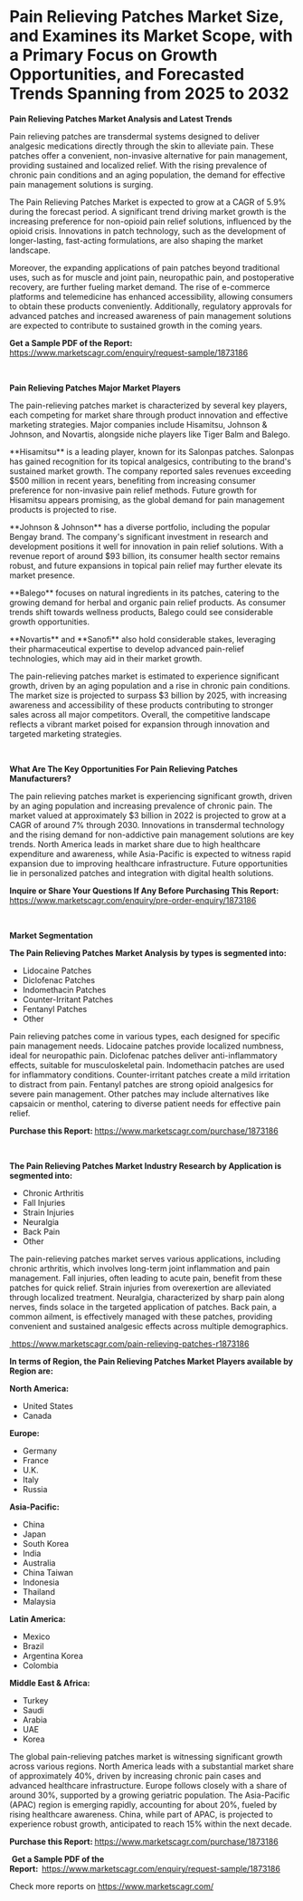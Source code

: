 <p><h1>Pain Relieving Patches Market Size, and Examines its Market Scope, with a Primary Focus on Growth Opportunities, and Forecasted Trends Spanning from 2025 to 2032</h1></p><p><strong>Pain Relieving Patches Market Analysis and Latest Trends</strong></p>
<p><p>Pain relieving patches are transdermal systems designed to deliver analgesic medications directly through the skin to alleviate pain. These patches offer a convenient, non-invasive alternative for pain management, providing sustained and localized relief. With the rising prevalence of chronic pain conditions and an aging population, the demand for effective pain management solutions is surging.</p><p>The Pain Relieving Patches Market is expected to grow at a CAGR of 5.9% during the forecast period. A significant trend driving market growth is the increasing preference for non-opioid pain relief solutions, influenced by the opioid crisis. Innovations in patch technology, such as the development of longer-lasting, fast-acting formulations, are also shaping the market landscape. </p><p>Moreover, the expanding applications of pain patches beyond traditional uses, such as for muscle and joint pain, neuropathic pain, and postoperative recovery, are further fueling market demand. The rise of e-commerce platforms and telemedicine has enhanced accessibility, allowing consumers to obtain these products conveniently. Additionally, regulatory approvals for advanced patches and increased awareness of pain management solutions are expected to contribute to sustained growth in the coming years.</p></p>
<p><strong>Get a Sample PDF of the Report:&nbsp;</strong> <a href="https://www.marketscagr.com/enquiry/request-sample/1873186?utm_campaign=1166&utm_medium=2&utm_source=Github&utm_content=ia&utm_term=05022025&utm_id=pain-relieving-patches">https://www.marketscagr.com/enquiry/request-sample/1873186</a></p>
<p>&nbsp;</p>
<p><strong>Pain Relieving Patches Major Market Players</strong></p>
<p><p>The pain-relieving patches market is characterized by several key players, each competing for market share through product innovation and effective marketing strategies. Major companies include Hisamitsu, Johnson & Johnson, and Novartis, alongside niche players like Tiger Balm and Balego.</p><p>**Hisamitsu** is a leading player, known for its Salonpas patches. Salonpas has gained recognition for its topical analgesics, contributing to the brand's sustained market growth. The company reported sales revenues exceeding $500 million in recent years, benefiting from increasing consumer preference for non-invasive pain relief methods. Future growth for Hisamitsu appears promising, as the global demand for pain management products is projected to rise.</p><p>**Johnson & Johnson** has a diverse portfolio, including the popular Bengay brand. The company's significant investment in research and development positions it well for innovation in pain relief solutions. With a revenue report of around $93 billion, its consumer health sector remains robust, and future expansions in topical pain relief may further elevate its market presence.</p><p>**Balego** focuses on natural ingredients in its patches, catering to the growing demand for herbal and organic pain relief products. As consumer trends shift towards wellness products, Balego could see considerable growth opportunities.</p><p>**Novartis** and **Sanofi** also hold considerable stakes, leveraging their pharmaceutical expertise to develop advanced pain-relief technologies, which may aid in their market growth. </p><p>The pain-relieving patches market is estimated to experience significant growth, driven by an aging population and a rise in chronic pain conditions. The market size is projected to surpass $3 billion by 2025, with increasing awareness and accessibility of these products contributing to stronger sales across all major competitors. Overall, the competitive landscape reflects a vibrant market poised for expansion through innovation and targeted marketing strategies.</p></p>
<p>&nbsp;</p>
<p><strong>What Are The Key Opportunities For Pain Relieving Patches Manufacturers?</strong></p>
<p><p>The pain relieving patches market is experiencing significant growth, driven by an aging population and increasing prevalence of chronic pain. The market valued at approximately $3 billion in 2022 is projected to grow at a CAGR of around 7% through 2030. Innovations in transdermal technology and the rising demand for non-addictive pain management solutions are key trends. North America leads in market share due to high healthcare expenditure and awareness, while Asia-Pacific is expected to witness rapid expansion due to improving healthcare infrastructure. Future opportunities lie in personalized patches and integration with digital health solutions.</p></p>
<p><strong>Inquire or Share Your Questions If Any Before Purchasing This Report:</strong> <a href="https://www.marketscagr.com/enquiry/pre-order-enquiry/1873186?utm_campaign=1166&utm_medium=2&utm_source=Github&utm_content=ia&utm_term=05022025&utm_id=pain-relieving-patches">https://www.marketscagr.com/enquiry/pre-order-enquiry/1873186</a></p>
<p>&nbsp;</p>
<p><strong>Market Segmentation</strong></p>
<p><strong>The Pain Relieving Patches Market Analysis by types is segmented into:</strong></p>
<p><ul><li>Lidocaine Patches</li><li>Diclofenac Patches</li><li>Indomethacin Patches</li><li>Counter-Irritant Patches</li><li>Fentanyl Patches</li><li>Other</li></ul></p>
<p><p>Pain relieving patches come in various types, each designed for specific pain management needs. Lidocaine patches provide localized numbness, ideal for neuropathic pain. Diclofenac patches deliver anti-inflammatory effects, suitable for musculoskeletal pain. Indomethacin patches are used for inflammatory conditions. Counter-irritant patches create a mild irritation to distract from pain. Fentanyl patches are strong opioid analgesics for severe pain management. Other patches may include alternatives like capsaicin or menthol, catering to diverse patient needs for effective pain relief.</p></p>
<p><strong>Purchase this Report:&nbsp;</strong><a href="https://www.marketscagr.com/purchase/1873186?utm_campaign=1166&utm_medium=2&utm_source=Github&utm_content=ia&utm_term=05022025&utm_id=pain-relieving-patches">https://www.marketscagr.com/purchase/1873186</a></p>
<p>&nbsp;</p>
<p><strong>The Pain Relieving Patches Market Industry Research by Application is segmented into:</strong></p>
<p><ul><li>Chronic Arthritis</li><li>Fall Injuries</li><li>Strain Injuries</li><li>Neuralgia</li><li>Back Pain</li><li>Other</li></ul></p>
<p><p>The pain-relieving patches market serves various applications, including chronic arthritis, which involves long-term joint inflammation and pain management. Fall injuries, often leading to acute pain, benefit from these patches for quick relief. Strain injuries from overexertion are alleviated through localized treatment. Neuralgia, characterized by sharp pain along nerves, finds solace in the targeted application of patches. Back pain, a common ailment, is effectively managed with these patches, providing convenient and sustained analgesic effects across multiple demographics.</p></p>
<p><a href="https://www.marketscagr.com/pain-relieving-patches-r1873186?utm_campaign=1166&utm_medium=2&utm_source=Github&utm_content=ia&utm_term=05022025&utm_id=pain-relieving-patches">&nbsp;https://www.marketscagr.com/pain-relieving-patches-r1873186</a></p>
<p><strong>In terms of Region, the Pain Relieving Patches Market Players available by Region are:</strong></p>
<p>
    <p> <strong> North America: </strong>
        <ul>
            <li>United States</li>
            <li>Canada</li>
        </ul>
        </p> 
    <p> <strong> Europe: </strong>
        <ul>
            <li>Germany</li>
            <li>France</li>
            <li>U.K.</li>
            <li>Italy</li>
            <li>Russia</li>
        </ul>
        </p> 
    <p> <strong> Asia-Pacific: </strong>
        <ul>
            <li>China</li>
            <li>Japan</li>
            <li>South Korea</li>
            <li>India</li>
            <li>Australia</li>
            <li>China Taiwan</li>
            <li>Indonesia</li>
            <li>Thailand</li>
            <li>Malaysia</li>
        </ul>
        </p> 
    <p> <strong> Latin America: </strong>
        <ul>
            <li>Mexico</li>
            <li>Brazil</li>
            <li>Argentina Korea</li>
            <li>Colombia</li>
        </ul>
        </p> 
    <p> <strong> Middle East & Africa: </strong>
        <ul>
            <li>Turkey</li>
            <li>Saudi</li>
            <li>Arabia</li>
            <li>UAE</li>
            <li>Korea</li>
        </ul>
    </p>
    </p>
<p><p>The global pain-relieving patches market is witnessing significant growth across various regions. North America leads with a substantial market share of approximately 40%, driven by increasing chronic pain cases and advanced healthcare infrastructure. Europe follows closely with a share of around 30%, supported by a growing geriatric population. The Asia-Pacific (APAC) region is emerging rapidly, accounting for about 20%, fueled by rising healthcare awareness. China, while part of APAC, is projected to experience robust growth, anticipated to reach 15% within the next decade.</p></p>
<p><strong>Purchase this Report: </strong><a href="https://www.marketscagr.com/purchase/1873186?utm_campaign=1166&utm_medium=2&utm_source=Github&utm_content=ia&utm_term=05022025&utm_id=pain-relieving-patches">https://www.marketscagr.com/purchase/1873186</a></p>
<p>&nbsp;<strong>Get a Sample PDF of the Report:&nbsp;&nbsp;</strong><a href="https://www.marketscagr.com/enquiry/request-sample/1873186?utm_campaign=1166&utm_medium=2&utm_source=Github&utm_content=ia&utm_term=05022025&utm_id=pain-relieving-patches">https://www.marketscagr.com/enquiry/request-sample/1873186</a></p>
<p><strong></strong></p>
<p>Check more reports on <a href="https://www.marketscagr.com/?utm_campaign=1166&utm_medium=2&utm_source=Github&utm_content=ia&utm_term=05022025&utm_id=pain-relieving-patches">https://www.marketscagr.com/</a></p>